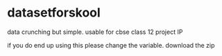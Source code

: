 # datasetforskool
data crunching but simple. usable for cbse class 12 project IP

if you do end up using this please change the variable. download the zip
